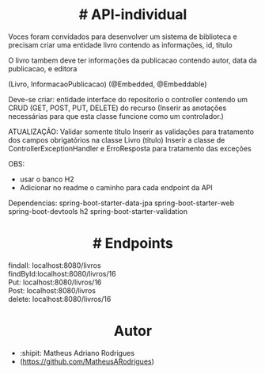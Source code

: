 <h1 align="center"># API-individual</h1>
<p>Voces foram convidados para desenvolver um sistema de biblioteca e precisam criar uma entidade livro contendo as informações, id, titulo

O livro tambem deve ter informações da publicacao contendo autor, data da publicacao, e editora

(Livro, InformacaoPublicacao) (@Embedded, @Embeddable)

Deve-se criar:
entidade
interface do repositorio
o controller contendo um CRUD (GET, POST, PUT, DELETE) do recurso (Inserir as anotações necessárias para que esta classe funcione como um controlador.)

ATUALIZAÇÂO: Validar somente titulo
Inserir as validações para tratamento dos campos obrigatórios na classe Livro (titulo) 
Inserir a classe de ControllerExceptionHandler e ErroResposta para tratamento das exceções

OBS:
- usar o banco H2
- Adicionar no readme o caminho para cada endpoint da API

Dependencias:
spring-boot-starter-data-jpa
spring-boot-starter-web
spring-boot-devtools
h2
spring-boot-starter-validation</p>

<h1 align="center"># Endpoints</h1> 
<p>
  findall: localhost:8080/livros <br>
  findById:localhost:8080/livros/16 <br>
  Put: localhost:8080/livros/16 <br>
  Post: localhost:8080/livros <br>
  delete: localhost:8080/livros/16 <br>
</p>
    
 <h1 align="center"> Autor </h1>

-  :shipit: Matheus Adriano Rodrigues 
-  (https://github.com/MatheusARodrigues)

<div align="center">
